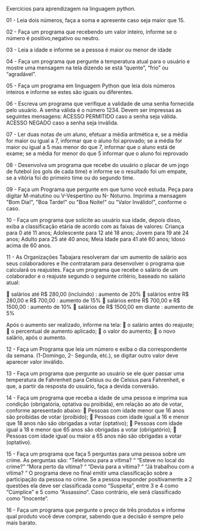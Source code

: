 Exercícios para aprendizagem na linguagem python. 

01 - Leia dois números, faça a soma e apresente caso seja maior que 15.

02 - Faça um programa que recebendo um valor inteiro, informe se o número é positivo,negativo ou neutro.

03 - Leia a idade e informe se a pessoa é maior ou menor de idade

04 - Faça um programa que pergunte a temperatura atual para o usuário e mostre uma 
mensagem na tela dizendo se está “quente”, “frio” ou “agradável”.

05 - Faça um programa em linguagem Python que leia dois 
números inteiros e informe se estes são iguais ou diferentes.

06 - Escreva um programa que verifique a validade de uma senha fornecida pelo usuário.
A senha válida é o número 1234. Devem ser impressas as seguintes mensagens:
ACESSO PERMITIDO caso a senha seja válida.
ACESSO NEGADO caso a senha seja inválida.

07 - Ler duas notas de um aluno, efetuar a média aritmética e, 
se a média for maior ou igual a 7, informar que o aluno foi aprovado;
se a média for maior ou igual a 5 mas
menor do que 7, informar que o aluno está de exame; 
se a média for menor do que 5 informar que o aluno foi reprovado

08 - Desenvolva um programa que recebe do usuário o placar de um jogo de futebol (os gols de cada time)
e informe se o resultado foi um empate, se a vitória foi do primeiro time ou do segundo time.

09 - Faça um Programa que pergunte em que turno você estuda. 
Peça para digitar M-matutino ou V-Vespertino ou N- Noturno. Imprima a mensagem
"Bom Dia!", "Boa Tarde!" ou "Boa Noite!" ou "Valor Inválido!", conforme o caso.

10 - Faça um programa que solicite ao usuário sua idade, depois disso, exiba a classificação etária de acordo com as faixas de valores:
Criança para 0 até 11 anos;
Adolescente para 12 até 18 anos;
Jovem para 19 até 24 anos;
Adulto para 25 até 40 anos; 
Meia Idade para 41 até 60 anos;
Idoso acima de 60 anos.

11 - As Organizações Tabajara resolveram dar um aumento de salário aos seus
colaboradores e lhe contrataram para desenvolver o programa que calculará os
reajustes. Faça um programa que recebe o salário de um colaborador e o reajuste
 segundo o seguinte critério, baseado no salário atual:

 salários até R$ 280,00 (incluindo) : aumento de 20%
 salários entre R$ 280,00 e R$ 700,00 : aumento de 15%
 salários entre R$ 700,00 e R$ 1500,00 : aumento de 10%
 salários de R$ 1500,00 em diante : aumento de 5%

Após o aumento ser realizado, informe na tela:
 o salário antes do reajuste;
 o percentual de aumento aplicado;
 o valor do aumento;
 o novo salário, após o aumento.

12 - Faça um Programa que leia um número e exiba o dia correspondente da semana.
(1-Domingo, 2- Segunda, etc.), se digitar outro valor deve aparecer valor inválido.

13 - Faça um programa que pergunte ao usuário se ele quer passar uma temperatura de
Fahrenheit para Celsius ou de Celsius para Fahrenheit, e que, a partir da resposta
do usuário, faça a devida conversão.

14 - Faça um programa que receba a idade de uma pessoa e imprima sua condição
(obrigatória, optativa ou proibida), em relação ao ato de votar, conforme apresentado abaixo:
 Pessoas com idade menor que 16 anos são proibidas de votar (proibido);
 Pessoas com idade igual a 16 e menor que 18 anos não são obrigadas a votar (optativo);
 Pessoas com idade igual a 18 e menor que 65 anos são obrigadas a votar (obrigatório);
 Pessoas com idade igual ou maior a 65 anos não são obrigadas a votar (optativo).

15 - Faça um programa que faça 5 perguntas para uma pessoa sobre um crime. As perguntas são:
“Telefonou para a vítima? “
“Esteve no local do crime?”
“Mora perto da vítima? “
“Devia para a vítima? “
“Já trabalhou com a vítima? “
O programa deve no final emitir uma classificação sobre a participação da pessoa no crime. Se a pessoa responder positivamente a 2 questões ela deve ser
classificada como “Suspeita”, entre 3 e 4 como “Cúmplice” e 5 como “Assassino“. Caso contrário, ele será classificado como “Inocente“.

16 - Faça um programa que pergunte o preço de três produtos e informe qual produto você deve comprar, 
sabendo que a decisão é sempre pelo mais barato.
